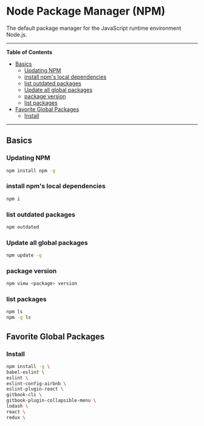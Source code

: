 # Node Package Manager (NPM)

The default package manager for the JavaScript runtime environment Node.js.

---

**Table of Contents**

<!-- TOC depthFrom:2 depthTo:6 withLinks:1 updateOnSave:1 orderedList:0 -->

- [Basics](#basics)
	- [Updating NPM](#updating-npm)
	- [install npm's local dependencies](#install-npms-local-dependencies)
	- [list outdated packages](#list-outdated-packages)
	- [Update all global packages](#update-all-global-packages)
	- [package version](#package-version)
	- [list packages](#list-packages)
- [Favorite Global Packages](#favorite-global-packages)
	- [Install](#install)

<!-- /TOC -->

---

## Basics

### Updating NPM

```sh
npm install npm -g
```


### install npm's local dependencies

```sh
npm i
```

### list outdated packages

```sh
npm outdated
```

### Update all global packages

```sh
npm update -g
```

### package version

```sh
npm view <package> version
```

### list packages

```sh
npm ls
npm -g ls
```


## Favorite Global Packages

### Install

```sh
npm install -g \
babel-eslint \
eslint \
eslint-config-airbnb \
eslint-plugin-react \
gitbook-cli \
gitbook-plugin-collapsible-menu \
lodash \
react \
redux \
```
